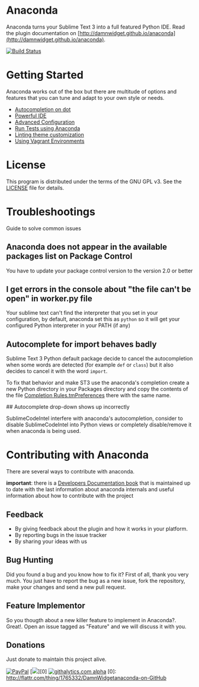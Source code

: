 # Anaconda

Anaconda turns your Sublime Text 3 into a full featured Python IDE. Read the plugin documentation on [http://damnwidget.github.io/anaconda](http://damnwidget.github.io/anaconda).

[![Build Status](https://www.gitbook.io/button/status/book/damnwidget/anacondast3-developers-documentation)](https://www.gitbook.io/book/damnwidget/anacondast3-developers-documentation/activity)

# Getting Started

Anaconda works out of the box but there are multitude of options and features that you can tune and adapt to your own style or needs.

* [Autocompletion on dot](http://damnwidget.github.io/anaconda/IDE/#toc_3)
* [Powerful IDE](http://damnwidget.github.io/anaconda/IDE/)
* [Advanced Configuration](http://damnwidget.github.io/anaconda/anaconda_settings/)
* [Run Tests using Anaconda](http://damnwidget.github.io/anaconda/tests_runner/)
* [Linting theme customization](http://damnwidget.github.io/anaconda/IDE/#toc_50)
* [Using Vagrant Environments](http://damnwidget.github.io/anaconda/vagrant/)

# License

This program is distributed under the terms of the GNU GPL v3. See the [LICENSE](https://raw.github.com/DamnWidget/anaconda/master/LICENSE) file for details.

# Troubleshootings

Guide to solve common issues

## Anaconda does not appear in the available packages list on Package Control

You have to update your package control version to the version 2.0 or better

## I get errors in the console about "the file can't be open" in worker.py file

Your sublime text can't find the interpreter that you set in your configuration, by default, anaconda set this as `python` so it will get your configured Python interpreter in your PATH (if any)

## Autocomplete for import behaves badly

Sublime Text 3 Python default package decide to cancel the autocompletion when some words are detected (for example `def` or `class`) but it also decides to cancel it with the word `import`.

To fix that behavior and make ST3 use the anaconda's completion create a new Python directory in your Packages directory and copy the contents of the file [Completion Rules.tmPreferences](https://raw.githubusercontent.com/DamnWidget/anaconda/master/Completion%20Rules.tmPreferences) there with the same name.

## Autocomplete drop-down shows up incorrectly

SublimeCodeIntel interfere with anaconda's autocompletion, consider to disable
SublimeCodeIntel into Python views or completely disable/remove it when anaconda
is being used.


# Contributing with Anaconda

There are several ways to contribute with anaconda.

**important**: there is a [Developers Documentation book](http://damnwidget.gitbooks.io/anacondast3-developers-documentation/) that is maintained up to date with the last information about anaconda internals and useful information about how to contribute with the project

## Feedback

* By giving feedback about the plugin and how it works in your platform.
* By reporting bugs in the issue tracker
* By sharing your ideas with us

## Bug Hunting

Did you found a bug and you know how to fix it? First of all, thank you very much. You just have to report the bug as a new issue, fork the repository, make your changes and send a new pull request.

## Feature Implementor

So you thougth about a new killer feature to implement in Anaconda?. Great!. Open an issue tagged as "Feature" and we will discuss it with you.

## Donations

Just donate to maintain this project alive.

[![PayPal](https://www.paypalobjects.com/en_US/i/btn/btn_donate_SM.gif)](https://www.paypal.com/cgi-bin/webscr?cmd=_donations&business=KP7PAHR962UGG&lc=US&currency_code=EUR&bn=PP%2dDonationsBF%3abtn_donate_SM%2egif%3aNonHosted)
[<img src="https://api.flattr.com/button/flattr-badge-large.png" />][0]
[![githalytics.com alpha](https://cruel-carlota.pagodabox.com/de124b4ffd37f6c0491ee7e4de3ec4cc "githalytics.com")](http://githalytics.com/DamnWidget/anaconda)
[0]: http://flattr.com/thing/1765332/DamnWidgetanaconda-on-GitHub
